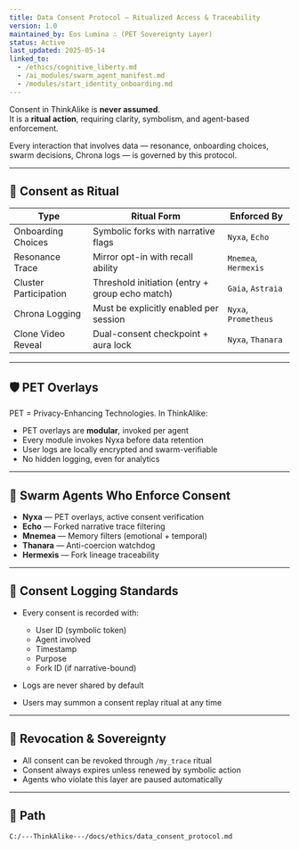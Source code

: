 ```yaml
---
title: Data Consent Protocol — Ritualized Access & Traceability
version: 1.0
maintained_by: Eos Lumina ∴ (PET Sovereignty Layer)
status: Active
last_updated: 2025-05-14
linked_to:
  - /ethics/cognitive_liberty.md
  - /ai_modules/swarm_agent_manifest.md
  - /modules/start_identity_onboarding.md
---
```


Consent in ThinkAlike is **never assumed**.  
It is a **ritual action**, requiring clarity, symbolism, and agent-based enforcement.

Every interaction that involves data — resonance, onboarding choices, swarm decisions, Chrona logs — is governed by this protocol.

---

## 🧬 Consent as Ritual

| Type                       | Ritual Form                                       | Enforced By     |
|----------------------------|---------------------------------------------------|-----------------|
| Onboarding Choices         | Symbolic forks with narrative flags               | `Nyxa`, `Echo`  |
| Resonance Trace            | Mirror opt-in with recall ability                 | `Mnemea`, `Hermexis` |
| Cluster Participation      | Threshold initiation (entry + group echo match)  | `Gaia`, `Astraia` |
| Chrona Logging             | Must be explicitly enabled per session           | `Nyxa`, `Prometheus` |
| Clone Video Reveal         | Dual-consent checkpoint + aura lock              | `Nyxa`, `Thanara` |

---

## 🛡️ PET Overlays

PET = Privacy-Enhancing Technologies. In ThinkAlike:

- PET overlays are **modular**, invoked per agent  
- Every module invokes Nyxa before data retention  
- User logs are locally encrypted and swarm-verifiable  
- No hidden logging, even for analytics

---

## 🧠 Swarm Agents Who Enforce Consent

- **Nyxa** — PET overlays, active consent verification  
- **Echo** — Forked narrative trace filtering  
- **Mnemea** — Memory filters (emotional + temporal)  
- **Thanara** — Anti-coercion watchdog  
- **Hermexis** — Fork lineage traceability

---

## 📜 Consent Logging Standards

- Every consent is recorded with:
  - User ID (symbolic token)  
  - Agent involved  
  - Timestamp  
  - Purpose  
  - Fork ID (if narrative-bound)

- Logs are never shared by default  
- Users may summon a consent replay ritual at any time

---

## 🔁 Revocation & Sovereignty

- All consent can be revoked through `/my_trace` ritual  
- Consent always expires unless renewed by symbolic action  
- Agents who violate this layer are paused automatically

---

## 📂 Path  

`C:/---ThinkAlike---/docs/ethics/data_consent_protocol.md`
